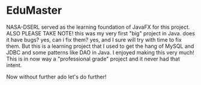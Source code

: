 # EduMaster
NASA-DSERL served as the learning foundation of JavaFX for this project. 
ALSO PLEASE TAKE NOTE! this was my very first "big" project in Java. does it have bugs? yes, can i fix them? 
yes, and I sure will try with time to fix them. 
But this is a learning project that I used to get the hang of MySQL and JDBC and some patterns like DAO in Java. 
I enjoyed making this very much! This is in now way a "professional grade" project and it never had that intent. 

Now without further ado let's do further!
